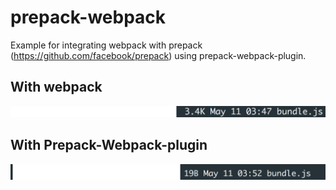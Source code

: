 # prepack-webpack

Example for integrating webpack with prepack (https://github.com/facebook/prepack) using prepack-webpack-plugin.

## With webpack
![bundle.js takes 3.4KiloBytes](https://github.com/nagarakesh4/prepack-webpack/blob/master/withoutRemovingCompiletime.png)

## With Prepack-Webpack-plugin
![bundle.js takes 19Bytes](https://github.com/nagarakesh4/prepack-webpack/blob/master/withRemovingCompiletime.png)

